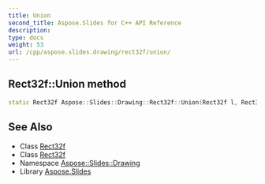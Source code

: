 ```yaml
---
title: Union
second_title: Aspose.Slides for C++ API Reference
description: 
type: docs
weight: 53
url: /cpp/aspose.slides.drawing/rect32f/union/
---
```

## Rect32f::Union method




```cpp
static Rect32f Aspose::Slides::Drawing::Rect32f::Union(Rect32f l, Rect32f r)
```

## See Also

* Class [Rect32f](../)
* Class [Rect32f](../)
* Namespace [Aspose::Slides::Drawing](../../)
* Library [Aspose.Slides](../../../)

